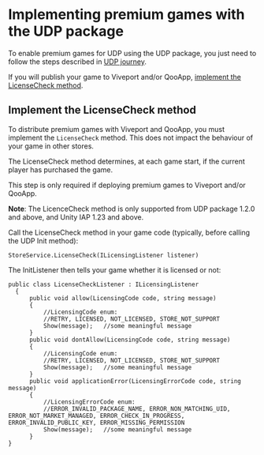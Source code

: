 # Implementing premium games with the UDP package

To enable premium games for UDP using the UDP package, you just need to follow the steps described in [UDP journey](index.html#udp-journey).

If you will publish your game to Viveport and/or QooApp, [implement the LicenseCheck method](#license).

<a name="license"></a>
## Implement the LicenseCheck method

To distribute premium games with Viveport and QooApp, you must implement the `LicenseCheck` method. This does not impact the behaviour of your game in other stores.

The LicenseCheck method determines, at each game start, if the current player has purchased the game.

This step is only required if deploying premium games to Viveport and/or QooApp.

**Note**: The LicenceCheck method is only supported from UDP package 1.2.0 and above, and Unity IAP 1.23 and above.

Call the LicenseCheck method in your game code (typically, before calling the UDP Init method):

```
StoreService.LicenseCheck(ILicensingListener listener)
```

The InitListener then tells your game whether it is licensed or not:

```
public class LicenseCheckListener : ILicensingListener
  {
      public void allow(LicensingCode code, string message)
      {
          //LicensingCode enum:
          //RETRY, LICENSED, NOT_LICENSED, STORE_NOT_SUPPORT
          Show(message);   //some meaningful message
      }
      public void dontAllow(LicensingCode code, string message)
      {
          //LicensingCode enum:
          //RETRY, LICENSED, NOT_LICENSED, STORE_NOT_SUPPORT
          Show(message);   //some meaningful message
      }
      public void applicationError(LicensingErrorCode code, string message)
      {
          //LicensingErrorCode enum:
          //ERROR_INVALID_PACKAGE_NAME, ERROR_NON_MATCHING_UID, ERROR_NOT_MARKET_MANAGED, ERROR_CHECK_IN_PROGRESS, ERROR_INVALID_PUBLIC_KEY, ERROR_MISSING_PERMISSION
          Show(message);   //some meaningful message
      }
}
```